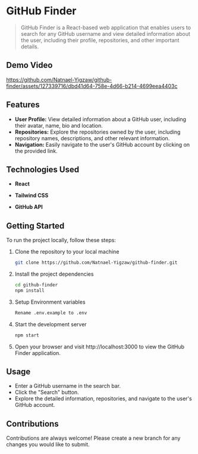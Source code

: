 # GitHub Finder

> GitHub Finder is a React-based web application that enables users to search for any GitHub username and view detailed information about the user, including their profile, repositories, and other important details.

## Demo Video

https://github.com/Natnael-Yigzaw/github-finder/assets/127339716/dbd41d64-758e-4d66-b214-4699eea4403c

## Features

- **User Profile:** View detailed information about a GitHub user, including their avatar, name, bio and location.
- **Repositories:** Explore the repositories owned by the user, including repository names, descriptions, and other relevant information.
- **Navigation:** Easily navigate to the user's GitHub account by clicking on the provided link.

## Technologies Used

- **React**

- **Tailwind CSS**

- **GitHub API**

## Getting Started

To run the project locally, follow these steps:

1. Clone the repository to your local machine
   ```bash
   git clone https://github.com/Natnael-Yigzaw/github-finder.git
   ```
2. Install the project dependencies
   ```bash
   cd github-finder
   npm install
   ```
3. Setup Environment variables
   ```bash
   Rename .env.example to .env
   ```
4. Start the development server
   ```bash
   npm start
   ```
5. Open your browser and visit http://localhost:3000 to view the GitHub Finder application.

## Usage

- Enter a GitHub username in the search bar.
- Click the "Search" button.
- Explore the detailed information, repositories, and navigate to the user's GitHub account.

## Contributions

Contributions are always welcome! Please create a new branch for any changes you would like to
submit.
